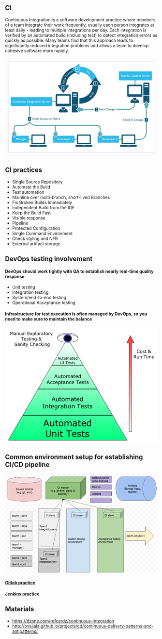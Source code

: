 ## CI
Continuous Integration is a software development practice where members of a team integrate their work frequently, 
usually each person integrates at least daily - leading to multiple integrations per day. 
Each integration is verified by an automated build (including test) to detect integration errors as quickly as possible. 
Many teams find that this approach leads to significantly reduced integration problems and allows a team to develop cohesive software more rapidly. 

![DevOps Role](ci.jpg)


## CI practices

- Single Source Repository
- Automate the Build
- Test automation
- Mainline over multi-branch, short-lived Branches
- Fix Broken Builds Immediately
- Independent Build from the IDE
- Keep the Build Fast
- Visible response
- Pipeline
- Protected Configuration
- Single Command Environment 
- Check styling and NFR
- External artifact storage

## DevOps testing involvement

#### DevOps should work tightly with QA to establish nearly real-time quality response
- Unit testing
- Integration testing
- System/end-to-end testing
- Operational Acceptance testing

#### Infrastructure for test execution is often managed by DevOps, so you need to make sure to maintain the balance
![DevOps Role](testing.png)

## Common environment setup for establishing CI/CD pipeline
![DevOps Role](typical_env.png)


#### [Gitlab practice](gitlab.MD)
#### [Jenkins practice](jenkins.MD)



## Materials
- https://dzone.com/refcardz/continuous-integration
- http://bvajjala.github.io/projects/cd/continuous-delivery-patterns-and-antipatterns/